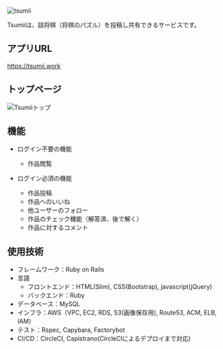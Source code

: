 ![tsumii](https://user-images.githubusercontent.com/40915287/75146380-4f679a00-573e-11ea-8c69-77e644ee9d55.png)

Tsumiiは、詰将棋（将棋のパズル）を投稿し共有できるサービスです。

## アプリURL
https://tsumii.work

## トップページ
![Tsumiiトップ](https://user-images.githubusercontent.com/40915287/75155136-b3945900-5752-11ea-8506-64d61387c54a.png)

## 機能
* ログイン不要の機能
  * 作品閲覧

* ログイン必須の機能
  * 作品投稿
  * 作品へのいいね
  * 他ユーザーのフォロー
  * 作品のチェック機能（解答済、後で解く）
  * 作品に対するコメント

## 使用技術
* フレームワーク：Ruby on Rails
* 言語
  * フロントエンド：HTML(Slim), CSS(Bootstrap), javascript(jQuery)
  * バックエンド：Ruby
* データベース：MySQL
* インフラ：AWS（VPC, EC2, RDS, S3(画像保存用), Route53, ACM, ELB, IAM）
* テスト：Rspec, Capybara, Factorybot
* CI/CD：CircleCI, Capistrano(CircleCIによるデプロイまで対応)
